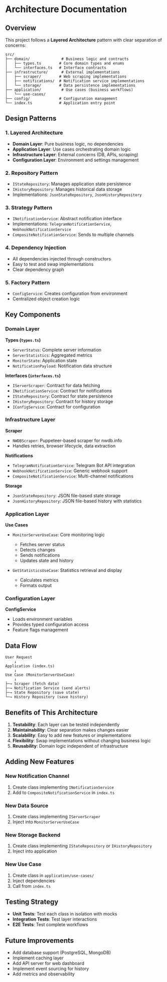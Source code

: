 # Architecture Documentation

## Overview

This project follows a **Layered Architecture** pattern with clear separation of concerns:

```
src/
├── domain/              # Business logic and contracts
│   ├── types.ts        # Core domain types and enums
│   └── interfaces.ts   # Interface contracts
├── infrastructure/      # External implementations
│   ├── scraper/        # Web scraping implementations
│   ├── notifications/  # Notification service implementations
│   └── storage/        # Data persistence implementations
├── application/         # Use cases (business workflows)
│   └── use-cases/
├── config/             # Configuration management
└── index.ts            # Application entry point
```

## Design Patterns

### 1. **Layered Architecture**
- **Domain Layer**: Pure business logic, no dependencies
- **Application Layer**: Use cases orchestrating domain logic
- **Infrastructure Layer**: External concerns (DB, APIs, scraping)
- **Configuration Layer**: Environment and settings management

### 2. **Repository Pattern**
- `IStateRepository`: Manages application state persistence
- `IHistoryRepository`: Manages historical data storage
- Implementations: `JsonStateRepository`, `JsonHistoryRepository`

### 3. **Strategy Pattern**
- `INotificationService`: Abstract notification interface
- Implementations: `TelegramNotificationService`, `WebhookNotificationService`
- `CompositeNotificationService`: Sends to multiple channels

### 4. **Dependency Injection**
- All dependencies injected through constructors
- Easy to test and swap implementations
- Clear dependency graph

### 5. **Factory Pattern**
- `ConfigService`: Creates configuration from environment
- Centralized object creation logic

## Key Components

### Domain Layer

**Types (`types.ts`)**
- `ServerStatus`: Complete server information
- `ServerStatistics`: Aggregated metrics
- `MonitorState`: Application state
- `NotificationPayload`: Notification data structure

**Interfaces (`interfaces.ts`)**
- `IServerScraper`: Contract for data fetching
- `INotificationService`: Contract for notifications
- `IStateRepository`: Contract for state persistence
- `IHistoryRepository`: Contract for history storage
- `IConfigService`: Contract for configuration

### Infrastructure Layer

**Scraper**
- `NWDBScraper`: Puppeteer-based scraper for nwdb.info
- Handles retries, browser lifecycle, data extraction

**Notifications**
- `TelegramNotificationService`: Telegram Bot API integration
- `WebhookNotificationService`: Generic webhook support
- `CompositeNotificationService`: Multi-channel notifications

**Storage**
- `JsonStateRepository`: JSON file-based state storage
- `JsonHistoryRepository`: JSON file-based history with statistics

### Application Layer

**Use Cases**
- `MonitorServerUseCase`: Core monitoring logic
  - Fetches server status
  - Detects changes
  - Sends notifications
  - Updates state and history
  
- `GetStatisticsUseCase`: Statistics retrieval and display
  - Calculates metrics
  - Formats output

### Configuration Layer

**ConfigService**
- Loads environment variables
- Provides typed configuration access
- Feature flags management

## Data Flow

```
User Request
    ↓
Application (index.ts)
    ↓
Use Case (MonitorServerUseCase)
    ↓
├─→ Scraper (fetch data)
├─→ Notification Service (send alerts)
├─→ State Repository (save state)
└─→ History Repository (save history)
```

## Benefits of This Architecture

1. **Testability**: Each layer can be tested independently
2. **Maintainability**: Clear separation makes changes easier
3. **Scalability**: Easy to add new features or implementations
4. **Flexibility**: Swap implementations without changing business logic
5. **Reusability**: Domain logic independent of infrastructure

## Adding New Features

### New Notification Channel
1. Create class implementing `INotificationService`
2. Add to `CompositeNotificationService` in `index.ts`

### New Data Source
1. Create class implementing `IServerScraper`
2. Inject into `MonitorServerUseCase`

### New Storage Backend
1. Create class implementing `IStateRepository` or `IHistoryRepository`
2. Inject into application

### New Use Case
1. Create class in `application/use-cases/`
2. Inject dependencies
3. Call from `index.ts`

## Testing Strategy

- **Unit Tests**: Test each class in isolation with mocks
- **Integration Tests**: Test layer interactions
- **E2E Tests**: Test complete workflows

## Future Improvements

- Add database support (PostgreSQL, MongoDB)
- Implement caching layer
- Add API server for web dashboard
- Implement event sourcing for history
- Add metrics and observability
